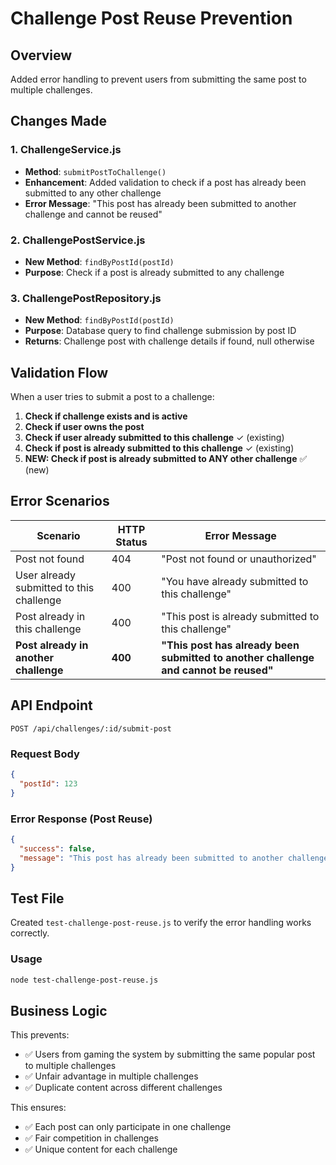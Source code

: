 # Challenge Post Reuse Prevention

## Overview

Added error handling to prevent users from submitting the same post to multiple challenges.

## Changes Made

### 1. ChallengeService.js

- **Method**: `submitPostToChallenge()`
- **Enhancement**: Added validation to check if a post has already been submitted to any other challenge
- **Error Message**: "This post has already been submitted to another challenge and cannot be reused"

### 2. ChallengePostService.js

- **New Method**: `findByPostId(postId)`
- **Purpose**: Check if a post is already submitted to any challenge

### 3. ChallengePostRepository.js

- **New Method**: `findByPostId(postId)`
- **Purpose**: Database query to find challenge submission by post ID
- **Returns**: Challenge post with challenge details if found, null otherwise

## Validation Flow

When a user tries to submit a post to a challenge:

1. **Check if challenge exists and is active**
2. **Check if user owns the post**
3. **Check if user already submitted to this challenge** ✓ (existing)
4. **Check if post is already submitted to this challenge** ✓ (existing)
5. **NEW: Check if post is already submitted to ANY other challenge** ✅ (new)

## Error Scenarios

| Scenario                                 | HTTP Status | Error Message                                                                        |
| ---------------------------------------- | ----------- | ------------------------------------------------------------------------------------ |
| Post not found                           | 404         | "Post not found or unauthorized"                                                     |
| User already submitted to this challenge | 400         | "You have already submitted to this challenge"                                       |
| Post already in this challenge           | 400         | "This post is already submitted to this challenge"                                   |
| **Post already in another challenge**    | **400**     | **"This post has already been submitted to another challenge and cannot be reused"** |

## API Endpoint

```
POST /api/challenges/:id/submit-post
```

### Request Body

```json
{
  "postId": 123
}
```

### Error Response (Post Reuse)

```json
{
  "success": false,
  "message": "This post has already been submitted to another challenge and cannot be reused"
}
```

## Test File

Created `test-challenge-post-reuse.js` to verify the error handling works correctly.

### Usage

```bash
node test-challenge-post-reuse.js
```

## Business Logic

This prevents:

- ✅ Users from gaming the system by submitting the same popular post to multiple challenges
- ✅ Unfair advantage in multiple challenges
- ✅ Duplicate content across different challenges

This ensures:

- ✅ Each post can only participate in one challenge
- ✅ Fair competition in challenges
- ✅ Unique content for each challenge

